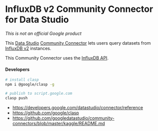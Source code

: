 # InfluxDB v2 Community Connector for Data Studio

*This is not an official Google product*

This [Data Studio] [Community Connector] lets users query datasets from
[InfluxDB v2] instances.

This Community Connector uses the [InfluxDB API].


#### Developers

```bash
# install clasp    
npm i @google/clasp -g

# publish to script.google.com
clasp push
```

- https://developers.google.com/datastudio/connector/reference
- https://github.com/google/clasp
- https://github.com/googledatastudio/community-connectors/blob/master/kaggle/README.md 


[Data Studio]: https://datastudio.google.com
[Community Connector]: https://developers.google.com/datastudio/connector
[InfluxDB v2]: https://www.influxdata.com/products/influxdb-overview/influxdb-2-0/
[InfluxDB API]: https://v2.docs.influxdata.com/v2.0/reference/api/
